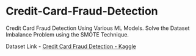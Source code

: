 # Credit-Card-Fraud-Detection
Credit Card Fraud Detection Using Various ML Models. Solve the Dataset Imbalance Problem using the SMOTE Technique.

Dataset Link - [Credit Card Fraud Detection - Kaggle](https://www.kaggle.com/datasets/mlg-ulb/creditcardfraud)
